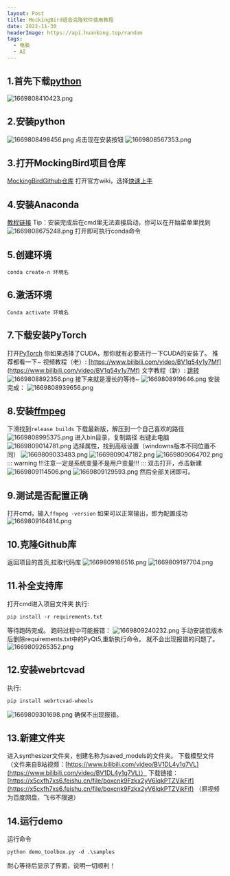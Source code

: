 ```yaml
---
layout: Post
title: MockingBird语音克隆软件使用教程
date: 2022-11-30
headerImage: https://api.huankong.top/random
tags:
  - 电脑
  - AI
---
```


## 1.首先下载[python](https://www.python.org)

![1669808410423.png](https://img.huankong.top/i/2022/11/30/6387411c20645.png)

## 2.安装python

![1669808498456.png](https://img.huankong.top/i/2022/11/30/63874173d4144.png)
点击现在安装按钮
![1669808567353.png](https://img.huankong.top/i/2022/11/30/638741b8b8b08.png)

## 3.打开MockingBird项目仓库

[MockingBirdGithub仓库](https://github.com/babysor/MockingBird)
打开官方wiki，选择[快速上手](https://github.com/babysor/MockingBird/wiki/Quick-Start-(Newbie))

## 4.安装Anaconda

[教程链接](https://zhuanlan.zhihu.com/p/348120084)
Tip：安装完成后在cmd里无法直接启动，你可以在开始菜单里找到
![1669808675248.png](https://img.huankong.top/i/2022/11/30/63874224825cf.png)
打开即可执行conda命令

## 5.创建环境

~~~ batch
conda create-n 环境名
~~~

## 6.激活环境

~~~ batch
Conda activate 环境名
~~~

## 7.下载安装PyTorch

打开[PyTorch](https://pytorch.org/get-started/locally/)
你如果选择了CUDA，那你就有必要进行一下CUDA的安装了。
推荐都看一下~
视频教程（老）: [https://www.bilibili.com/video/BV1q54y1y7Mf](https://www.bilibili.com/video/BV1q54y1y7Mf)
文字教程（新）: [跳转](/pages/6c7f77/)
![1669808892356.png](https://img.huankong.top/i/2022/11/30/638742fdec0aa.png)
接下来就是漫长的等待~
![1669808919646.png](https://img.huankong.top/i/2022/11/30/63874318651c0.png)
安装完成：
![1669808939656.png](https://img.huankong.top/i/2022/11/30/6387432c5d5e3.png)

## 8.安装[ffmpeg](https://www.gyan.dev/ffmpeg/builds/)

下滑找到`release builds`
下载最新版，解压到一个自己喜欢的路径
![1669808995375.png](https://img.huankong.top/i/2022/11/30/6387436429501.png)
进入bin目录，复制路径
右键此电脑
![1669809014781.png](https://img.huankong.top/i/2022/11/30/638743784806f.png)
选择属性，找到高级设置（windowns版本不同位置不同）
![1669809033483.png](https://img.huankong.top/i/2022/11/30/6387438bd5e0f.png)
![1669809047182.png](https://img.huankong.top/i/2022/11/30/63874397eb711.png)
![1669809064702.png](https://img.huankong.top/i/2022/11/30/638743a975104.png)
::: warning
!!!注意一定是系统变量不是用户变量!!!
:::
双击打开，点击新建
![1669809114506.png](https://img.huankong.top/i/2022/11/30/638743db428ed.png)
![1669809129593.png](https://img.huankong.top/i/2022/11/30/638743ea65dcc.png)
然后全部关闭即可。

## 9.测试是否配置正确

打开cmd，输入`ffmpeg -version`
如果可以正常输出，即为配置成功
![1669809164814.png](https://img.huankong.top/i/2022/11/30/6387440d9315e.png)

## 10.克隆Github库

返回项目的首页,拉取代码库
![1669809186516.png](https://img.huankong.top/i/2022/11/30/638744239e585.png)
![1669809197704.png](https://img.huankong.top/i/2022/11/30/6387442eefb53.png)

## 11.补全支持库

打开cmd进入项目文件夹
执行:

~~~ batch
pip install -r requirements.txt
~~~

等待跑码完成。
跑码过程中可能报错：
![1669809240232.png](https://img.huankong.top/i/2022/11/30/63874458f2cd6.png)
手动安装低版本后删除requirements.txt中的PyQt5,重新执行命令。
就不会出现报错的问题了。
![1669809265352.png](https://img.huankong.top/i/2022/11/30/638744725e6e8.png)

## 12.安装webrtcvad

执行:

~~~batch
pip install webrtcvad-wheels
~~~

![1669809301698.png](https://img.huankong.top/i/2022/11/30/6387449679680.png)
确保不出现报错。

## 13.新建文件夹

进入synthesizer文件夹，创建名称为saved_models的文件夹。
下载模型文件（文件来自B站视频：[https://www.bilibili.com/video/BV1DL4y1q7VL](https://www.bilibili.com/video/BV1DL4y1q7VL)）
下载链接：[https://x5cxfh7xs6.feishu.cn/file/boxcnk9Fzkx2yV6lqkPTZVikFif](https://x5cxfh7xs6.feishu.cn/file/boxcnk9Fzkx2yV6lqkPTZVikFif)
（原视频为百度网盘，飞书不限速）

## 14.运行demo

运行命令

~~~batch
python demo_toolbox.py -d .\samples
~~~

耐心等待后显示了界面，说明一切顺利！
